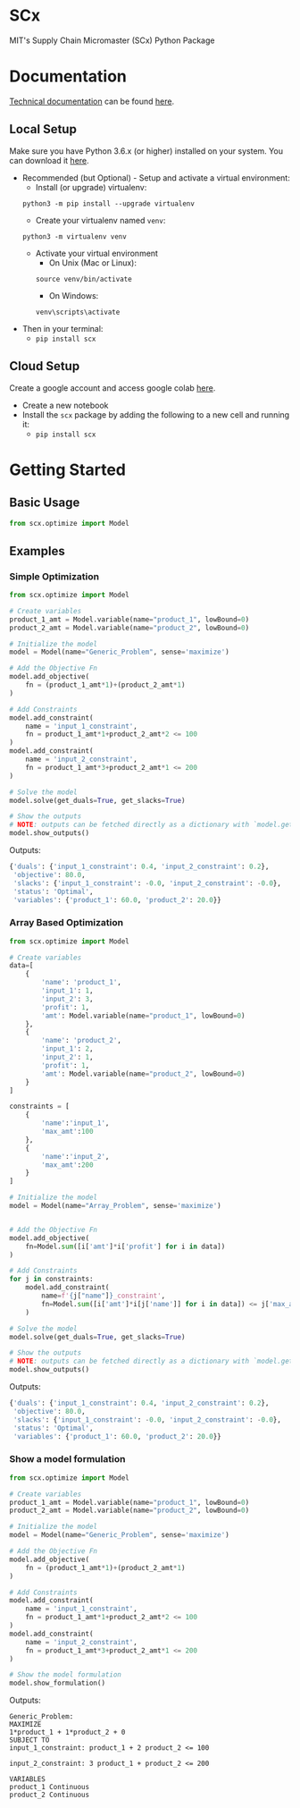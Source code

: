 SCx
==========
MIT's Supply Chain Micromaster (SCx) Python Package

# Documentation
[Technical documentation](https://connor-makowski.github.io/scx/index.html) can be found [here](https://connor-makowski.github.io/scx/index.html).

## Local Setup
Make sure you have Python 3.6.x (or higher) installed on your system. You can download it [here](https://www.python.org/downloads/).
- Recommended (but Optional) - Setup and activate a virtual environment:  
  - Install (or upgrade) virtualenv:
  ```
  python3 -m pip install --upgrade virtualenv
  ```
  - Create your virtualenv named `venv`:
  ```
  python3 -m virtualenv venv
  ```
  - Activate your virtual environment
    - On Unix (Mac or Linux):
    ```
    source venv/bin/activate
    ```
    - On Windows:
    ```
    venv\scripts\activate
    ```
- Then in your terminal:
  - `pip install scx`

## Cloud Setup
Create a google account and access google colab [here](https://colab.research.google.com/).
- Create a new notebook
- Install the `scx` package by adding the following to a new cell and running it:
  - `pip install scx`

# Getting Started

## Basic Usage
```py
from scx.optimize import Model
```

## Examples

### Simple Optimization
```py
from scx.optimize import Model

# Create variables
product_1_amt = Model.variable(name="product_1", lowBound=0)
product_2_amt = Model.variable(name="product_2", lowBound=0)

# Initialize the model
model = Model(name="Generic_Problem", sense='maximize')

# Add the Objective Fn
model.add_objective(
    fn = (product_1_amt*1)+(product_2_amt*1)
)

# Add Constraints
model.add_constraint(
    name = 'input_1_constraint',
    fn = product_1_amt*1+product_2_amt*2 <= 100
)
model.add_constraint(
    name = 'input_2_constraint',
    fn = product_1_amt*3+product_2_amt*1 <= 200
)

# Solve the model
model.solve(get_duals=True, get_slacks=True)

# Show the outputs
# NOTE: outputs can be fetched directly as a dictionary with `model.get_outputs()`
model.show_outputs()
```
Outputs:
```py
{'duals': {'input_1_constraint': 0.4, 'input_2_constraint': 0.2},
 'objective': 80.0,
 'slacks': {'input_1_constraint': -0.0, 'input_2_constraint': -0.0},
 'status': 'Optimal',
 'variables': {'product_1': 60.0, 'product_2': 20.0}}

```

### Array Based Optimization
```py
from scx.optimize import Model

# Create variables
data=[
    {
        'name': 'product_1',
        'input_1': 1,
        'input_2': 3,
        'profit': 1,
        'amt': Model.variable(name="product_1", lowBound=0)
    },
    {
        'name': 'product_2',
        'input_1': 2,
        'input_2': 1,
        'profit': 1,
        'amt': Model.variable(name="product_2", lowBound=0)
    }
]

constraints = [
    {
        'name':'input_1',
        'max_amt':100
    },
    {
        'name':'input_2',
        'max_amt':200
    }
]

# Initialize the model
model = Model(name="Array_Problem", sense='maximize')


# Add the Objective Fn
model.add_objective(
    fn=Model.sum([i['amt']*i['profit'] for i in data])
)

# Add Constraints
for j in constraints:
    model.add_constraint(
        name=f'{j["name"]}_constraint',
        fn=Model.sum([i['amt']*i[j['name']] for i in data]) <= j['max_amt']
    )

# Solve the model
model.solve(get_duals=True, get_slacks=True)

# Show the outputs
# NOTE: outputs can be fetched directly as a dictionary with `model.get_outputs()`
model.show_outputs()
```
Outputs:
```py
{'duals': {'input_1_constraint': 0.4, 'input_2_constraint': 0.2},
 'objective': 80.0,
 'slacks': {'input_1_constraint': -0.0, 'input_2_constraint': -0.0},
 'status': 'Optimal',
 'variables': {'product_1': 60.0, 'product_2': 20.0}}
```

### Show a model formulation
```py
from scx.optimize import Model

# Create variables
product_1_amt = Model.variable(name="product_1", lowBound=0)
product_2_amt = Model.variable(name="product_2", lowBound=0)

# Initialize the model
model = Model(name="Generic_Problem", sense='maximize')

# Add the Objective Fn
model.add_objective(
    fn = (product_1_amt*1)+(product_2_amt*1)
)

# Add Constraints
model.add_constraint(
    name = 'input_1_constraint',
    fn = product_1_amt*1+product_2_amt*2 <= 100
)
model.add_constraint(
    name = 'input_2_constraint',
    fn = product_1_amt*3+product_2_amt*1 <= 200
)

# Show the model formulation
model.show_formulation()
```
Outputs:
```
Generic_Problem:
MAXIMIZE
1*product_1 + 1*product_2 + 0
SUBJECT TO
input_1_constraint: product_1 + 2 product_2 <= 100

input_2_constraint: 3 product_1 + product_2 <= 200

VARIABLES
product_1 Continuous
product_2 Continuous
```
